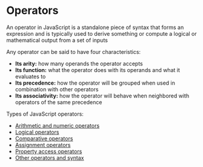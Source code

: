 # Operators

An operator in JavaScript is a standalone piece of syntax that forms an expression and is
typically used to derive something or compute a logical or mathematical output from a set
of inputs

Any operator can be said to have four characteristics:

- **Its arity:** how many operands the operator accepts
- **Its function:** what the operator does with its operands and what it evaluates to
- **Its precedence:** how the operator will be grouped when used in combination
  with other operators
- **Its associativity:** how the operator will behave when neighbored with operators
  of the same precedence

Types of JavaScript operators:

- [Arithmetic and numeric operators](https://github.com/Andrey-Valciuc/clean_code/tree/main/principles/Operators/ArithmeticOperators)
- [Logical operators](https://github.com/Andrey-Valciuc/clean_code/tree/main/principles/Operators/LogicalOperators)
- [Comparative operators](https://github.com/Andrey-Valciuc/clean_code/tree/main/principles/Operators/ComparativeOperators)
- [Assignment operators](https://github.com/Andrey-Valciuc/clean_code/tree/main/principles/Operators/AssignmentOperators)
- [Property access operators](https://github.com/Andrey-Valciuc/clean_code/tree/main/principles/Operators/PropertyAccessOperators)
- [Other operators and syntax](https://github.com/Andrey-Valciuc/clean_code/tree/main/principles/Operators/PropertyAccessOperators)
